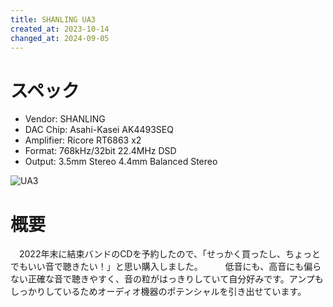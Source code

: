 ```yaml
---
title: SHANLING UA3
created_at: 2023-10-14
changed_at: 2024-09-05
---
```


# スペック
- Vendor: SHANLING
- DAC Chip: Asahi-Kasei AK4493SEQ
- Amplifier: Ricore RT6863 x2
- Format: 768kHz/32bit 22.4MHz DSD
- Output: 3.5mm Stereo 4.4mm Balanced Stereo

![UA3](https://i.imgur.com/RxoDTL8.jpg)

# 概要
　2022年末に結束バンドのCDを予約したので、「せっかく買ったし、ちょっとでもいい音で聴きたい！」と思い購入しました。
　
　低音にも、高音にも偏らない正確な音で聴きやすく、音の粒がはっきりしていて自分好みです。アンプもしっかりしているためオーディオ機器のポテンシャルを引き出せています。
